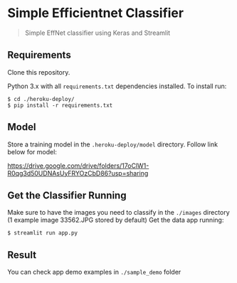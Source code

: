 ﻿
# Simple Efficientnet Classifier
>Simple EffNet classifier using Keras and Streamlit

## Requirements
Clone this repository.

Python 3.x with all `requirements.txt` dependencies installed. To install run:

    $ cd ./heroku-deploy/
    $ pip install -r requirements.txt

## Model
Store a training model in the `.heroku-deploy/model` directory.
Follow link below for model:

https://drive.google.com/drive/folders/17oClW1-R0qg3d50UDNAsUyFRYOzCbD86?usp=sharing


## Get the Classifier Running
Make sure to have the images you need to classify in the `./images` directory 
(1 example image 33562.JPG stored by default)
Get the data app running:

    $ streamlit run app.py

## Result
You can check app demo examples in `./sample_demo` folder


